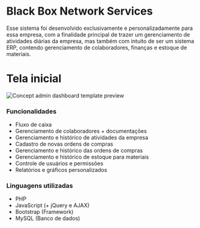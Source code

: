 # Black Box Network Services
Esse sistema foi desenvolvido exclusivamente e personalizadamente para essa empresa, com a finalidade principal de trazer um gerenciamento de atividades diárias da empresa, mas também com intuito de ser um sistema ERP, contendo gerenciamento de colaboradores, finanças e estoque de materiais.

# Tela inicial

![Concept admin dashboard template preview](menu.png)

### Funcionalidades 

- Fluxo de caixa          
- Gerenciamento de colaboradores + documentações
- Gerenciamento e histórico de atividades da empresa
- Cadastro de novas ordens de compras
- Gerenciamento e histórico das ordens de compras
- Gerenciamento e histórico de estoque para materiais
- Controle de usuários e permissões   
- Relatórios e gráficos personalizados       


### Linguagens utilizadas 

- PHP   
- JavaScript (+ jQuery e AJAX)       
- Bootstrap (Framework) 
- MySQL     (Banco de dados)


